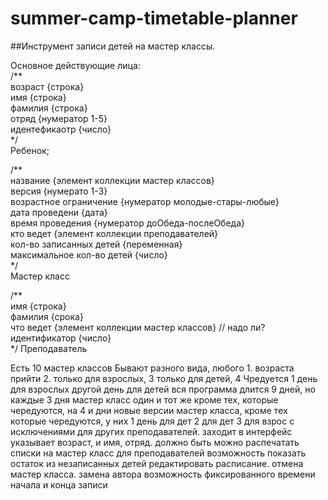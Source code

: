 # summer-camp-timetable-planner
##Инструмент записи детей на мастер классы. 

Основное действующие лица:<br/>
/**<br/>
возраст {строка} <br/>
имя {строка} <br/>
фамилия {строка} <br/>
отряд {нумератор 1-5} <br/>
идентефикаотр {число} <br/>
*/ <br/>
Ребенок; <br/>

/** <br/>
название {элемент коллекции мастер классов} <br/>
версия {нумерато 1-3} <br/>
возрастное ограничение {нумератор молодые-стары-любые} <br/>
дата проведени {дата} <br/>
время проведения {нумератор доОбеда-послеОбеда} <br/>
кто ведет {элемент коллекции преподавателей} <br/>
кол-во записанных детей {переменная} <br/>
максимальное кол-во детей {число} <br/>
*/ <br/>
Мастер класс <br/>

/** <br/>
имя {строка} <br/>
фамилия {срока} <br/>
что ведет {элемент коллекции мастер классов} // надо ли? <br/>
идентификатор {число} <br/>
*/
Преподаватель <br/>

Есть 10 мастер классов
Бывают разного вида, любого 1. возраста прийти 2. только для взрослых, 3 только для детей, 4 Чредуется 1 день для взрослых другой день для детей
вся программа длится 9 дней, но каждые 3 дня мастер класс один и тот же кроме тех, которые чередуются, на 4 и  дни новые версии мастер класса, кроме тех которые чередуются, у них 1 день для дет 2 для дет 3 для взрос с исключениями для других преподавателей.
заходит в интерфейс указывает возраст,  и имя, отряд. 
должно быть можно распечатать списки на мастер класс для преподавателей
возможность показать остаток из незаписанных детей
редактировать расписание. отмена мастер класса. замена автора
возможность фиксированного времени начала и конца записи
